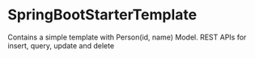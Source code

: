 # SpringBootStarterTemplate
Contains a simple template with Person(id, name) Model. REST APIs for insert, query, update and delete
